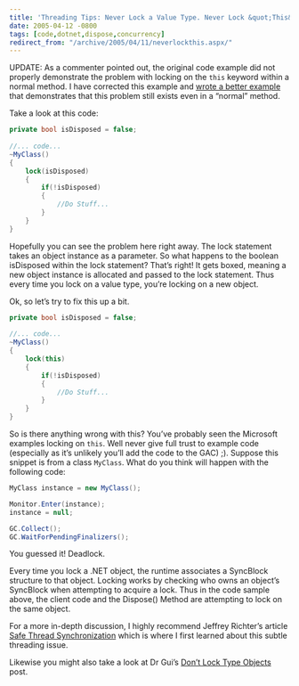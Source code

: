 ```yaml
---
title: 'Threading Tips: Never Lock a Value Type. Never Lock &quot;This&quot;.'
date: 2005-04-12 -0800
tags: [code,dotnet,dispose,concurrency]
redirect_from: "/archive/2005/04/11/neverlockthis.aspx/"
---
```


UPDATE: As a commenter pointed out, the original code example did not
properly demonstrate the problem with locking on the `this` keyword
within a normal method. I have corrected this example and [wrote a
better
example](https://haacked.com/archive/2006/08/08/ThreadingNeverLockThisRedux.aspx "Never Lock This")
that demonstrates that this problem still exists even in a “normal”
method.

Take a look at this code:

```csharp
private bool isDisposed = false;
 
//... code...
~MyClass()
{
    lock(isDisposed)
    {
        if(!isDisposed)
        {
            //Do Stuff...
        }
    }
}
```

Hopefully you can see the problem here right away. The lock statement
takes an object instance as a parameter. So what happens to the boolean
isDisposed within the lock statement? That’s right! It gets boxed,
meaning a new object instance is allocated and passed to the lock
statement. Thus every time you lock on a value type, you’re locking on a
new object.

Ok, so let’s try to fix this up a bit.

```csharp
private bool isDisposed = false;
 
//... code...
~MyClass()
{
    lock(this)
    {
        if(!isDisposed)
        {
            //Do Stuff...
        }
    }
}
```

So is there anything wrong with this? You’ve probably seen the Microsoft
examples locking on `this`. Well never give full trust to example code
(especially as it’s unlikely you’ll add the code to the GAC) ;). Suppose
this snippet is from a class `MyClass`. What do you think will happen
with the following code:

```csharp
MyClass instance = new MyClass();

Monitor.Enter(instance);
instance = null;

GC.Collect();
GC.WaitForPendingFinalizers();
```

You guessed it! Deadlock.

Every time you lock a .NET object, the runtime associates a SyncBlock
structure to that object. Locking works by checking who owns an object’s
SyncBlock when attempting to acquire a lock. Thus in the code sample
above, the client code and the Dispose() Method are attempting to lock
on the same object.

For a more in-depth discussion, I highly recommend Jeffrey Richter’s
article [Safe Thread
Synchronization](http://msdn.microsoft.com/msdnmag/issues/03/01/NET/ "Safe Threading")
which is where I first learned about this subtle threading issue.

Likewise you might also take a look at Dr Gui’s [Don’t Lock Type
Objects](http://msdn.microsoft.com/library/default.asp?url=/archive/en-us/dnaraskdr/html/askgui06032003.asp "Do Not Lock The Type")
post.


